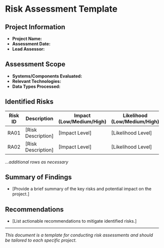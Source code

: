 # Risk Assessment Template

## Project Information
- **Project Name:** 
- **Assessment Date:** 
- **Lead Assessor:** 

## Assessment Scope
- **Systems/Components Evaluated:** 
- **Relevant Technologies:** 
- **Data Types Processed:** 

## Identified Risks
| Risk ID | Description                              | Impact (Low/Medium/High) | Likelihood (Low/Medium/High) | Mitigation Strategies    |
|---------|------------------------------------------|-------------------------|-----------------------------|-------------------------|
| RA01    | [Risk Description]                       | [Impact Level]          | [Likelihood Level]          | [Mitigation Strategies] |
| RA02    | [Risk Description]                       | [Impact Level]          | [Likelihood Level]          | [Mitigation Strategies] |
_...additional rows as necessary_

## Summary of Findings
- [Provide a brief summary of the key risks and potential impact on the project.]

## Recommendations
- [List actionable recommendations to mitigate identified risks.]

---

*This document is a template for conducting risk assessments and should be tailored to each specific project.*
